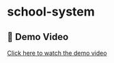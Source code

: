 # school-system
## 🎥 Demo Video

[Click here to watch the demo video](https://drive.google.com/file/d/1OiYSo2cX5j1RJZME9AfRytpHyR-p4B0J/view?usp=sharing)
